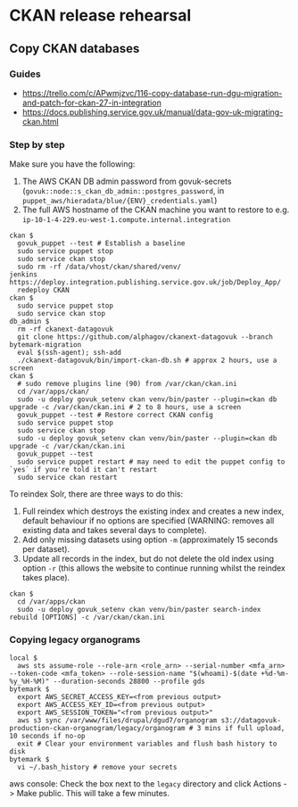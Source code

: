 # CKAN release rehearsal

## Copy CKAN databases

### Guides

- https://trello.com/c/APwmjzvc/116-copy-database-run-dgu-migration-and-patch-for-ckan-27-in-integration
- https://docs.publishing.service.gov.uk/manual/data-gov-uk-migrating-ckan.html

### Step by step

Make sure you have the following:

1. The AWS CKAN DB admin password from govuk-secrets (`govuk::node::s_ckan_db_admin::postgres_password`, in `puppet_aws/hieradata/blue/{ENV}_credentials.yaml`)
1. The full AWS hostname of the CKAN machine you want to restore to e.g. `ip-10-1-4-229.eu-west-1.compute.internal.integration`

```
ckan $
  govuk_puppet --test # Establish a baseline
  sudo service puppet stop
  sudo service ckan stop
  sudo rm -rf /data/vhost/ckan/shared/venv/
jenkins https://deploy.integration.publishing.service.gov.uk/job/Deploy_App/
  redeploy CKAN
ckan $
  sudo service puppet stop
  sudo service ckan stop
db_admin $
  rm -rf ckanext-datagovuk
  git clone https://github.com/alphagov/ckanext-datagovuk --branch bytemark-migration
  eval $(ssh-agent); ssh-add
  ./ckanext-datagovuk/bin/import-ckan-db.sh # approx 2 hours, use a screen
ckan $
  # sudo remove plugins line (90) from /var/ckan/ckan.ini
  cd /var/apps/ckan/
  sudo -u deploy govuk_setenv ckan venv/bin/paster --plugin=ckan db upgrade -c /var/ckan/ckan.ini # 2 to 8 hours, use a screen
  govuk_puppet --test # Restore correct CKAN config
  sudo service puppet stop
  sudo service ckan stop
  sudo -u deploy govuk_setenv ckan venv/bin/paster --plugin=ckan db upgrade -c /var/ckan/ckan.ini
  govuk_puppet --test
  sudo service puppet restart # may need to edit the puppet config to `yes` if you're told it can't restart
  sudo service ckan restart
```

To reindex Solr, there are three ways to do this:

1. Full reindex which destroys the existing index and creates a new index, default behaviour if no options are specified (WARNING: removes all existing data and takes several days to complete).
1. Add only missing datasets using option `-m` (approximately 15 seconds per dataset).
1. Update all records in the index, but do not delete the old index using option `-r` (this allows the website to continue running whilst the reindex takes place).

```
ckan $
  cd /var/apps/ckan
  sudo -u deploy govuk_setenv ckan venv/bin/paster search-index rebuild [OPTIONS] -c /var/ckan/ckan.ini
```

### Copying legacy organograms

```
local $
  aws sts assume-role --role-arn <role_arn> --serial-number <mfa_arn> --token-code <mfa_token> --role-session-name "$(whoami)-$(date +%d-%m-%y_%H-%M)" --duration-seconds 28800 --profile gds
bytemark $
  export AWS_SECRET_ACCESS_KEY=<from previous output>
  export AWS_ACCESS_KEY_ID=<from previous output>
  export AWS_SESSION_TOKEN="<from previous output>"
  aws s3 sync /var/www/files/drupal/dgud7/organogram s3://datagovuk-production-ckan-organogram/legacy/organogram # 3 mins if full upload, 10 seconds if no-op
  exit # Clear your environment variables and flush bash history to disk
bytemark $
  vi ~/.bash_history # remove your secrets
```

aws console:
  Check the box next to the `legacy` directory and click Actions -> Make public.  This will take a few minutes.
